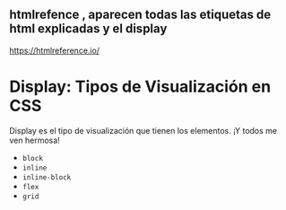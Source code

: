 ## htmlrefence , aparecen todas las etiquetas de html explicadas y el display

https://htmlreference.io/

# Display: Tipos de Visualización en CSS

Display es el tipo de visualización que tienen los elementos. ¡Y todos me ven hermosa!

- `block`
- `inline`
- `inline-block`
- `flex`
- `grid`
